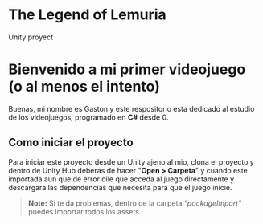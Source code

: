 # The Legend of Lemuria
Unity proyect

# Bienvenido a mi primer videojuego (o al menos el intento)

Buenas, mi nombre es Gaston y este respositorio esta dedicado al estudio de los videojuegos, programado en  **C#** desde 0.

##  Como iniciar el proyecto
Para iniciar este proyecto desde un Unity ajeno al mio, clona el proyecto y dentro de Unity Hub deberas de hacer "**Open > Carpeta**" y cuando este importada aun que de error dile que acceda al juego directamente y descargara las dependencias que necesita para que el juego inicie.
> **Note:** Si te da problemas, dentro de la carpeta *"packageImport"* puedes importar todos los assets.
